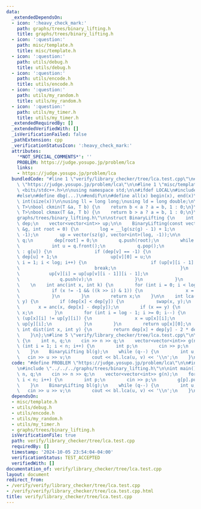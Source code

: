 ```yaml
---
data:
  _extendedDependsOn:
  - icon: ':heavy_check_mark:'
    path: graphs/trees/binary_lifting.h
    title: graphs/trees/binary_lifting.h
  - icon: ':question:'
    path: misc/template.h
    title: misc/template.h
  - icon: ':question:'
    path: utils/debug.h
    title: utils/debug.h
  - icon: ':question:'
    path: utils/encode.h
    title: utils/encode.h
  - icon: ':question:'
    path: utils/my_random.h
    title: utils/my_random.h
  - icon: ':question:'
    path: utils/my_timer.h
    title: utils/my_timer.h
  _extendedRequiredBy: []
  _extendedVerifiedWith: []
  _isVerificationFailed: false
  _pathExtension: cpp
  _verificationStatusIcon: ':heavy_check_mark:'
  attributes:
    '*NOT_SPECIAL_COMMENTS*': ''
    PROBLEM: https://judge.yosupo.jp/problem/lca
    links:
    - https://judge.yosupo.jp/problem/lca
  bundledCode: "#line 1 \"verify/library_checker/tree/lca.test.cpp\"\n#define PROBLEM\
    \ \"https://judge.yosupo.jp/problem/lca\"\n\n#line 1 \"misc/template.h\"\n#include\
    \ <bits/stdc++.h>\n\nusing namespace std;\n\n#ifdef LOCAL\n#include <utils>\n\
    #else\n#define dbg(...)\n#endif\n\n#define all(x) begin(x), end(x)\n#define sz(x)\
    \ int(size(x))\n\nusing ll = long long;\nusing ld = long double;\n\ntemplate <class\
    \ T>\nbool ckmin(T &a, T b) {\n    return b < a ? a = b, 1 : 0;\n}\ntemplate <class\
    \ T>\nbool ckmax(T &a, T b) {\n    return b > a ? a = b, 1 : 0;\n}\n#line 2 \"\
    graphs/trees/binary_lifting.h\"\n\nstruct BinaryLifting {\n    int log;\n    vector<int>\
    \ dep;\n    vector<vector<int>> up;\n\n    BinaryLifting(const vector<vector<int>>\
    \ &g, int root = 0) {\n        log = __lg(sz(g) - 1) + 1;\n        dep.resize(sz(g),\
    \ -1);\n        up = vector(sz(g), vector<int>(log, -1));\n\n        queue<int>\
    \ q;\n        dep[root] = 0;\n        q.push(root);\n        while (sz(q)) {\n\
    \            int u = q.front();\n            q.pop();\n            for (int v\
    \ : g[u]) {\n                if (dep[v] == -1) {\n                    dep[v] =\
    \ dep[u] + 1;\n                    up[v][0] = u;\n                    for (int\
    \ i = 1; i < log; i++) {\n                        if (up[v][i - 1] == -1) {\n\
    \                            break;\n                        }\n             \
    \           up[v][i] = up[up[v][i - 1]][i - 1];\n                    }\n     \
    \               q.push(v);\n                }\n            }\n        }\n    }\n\
    \    \n    int anc(int x, int k) {\n        for (int i = 0; i < log; i++) {\n\
    \            if (x != -1 && ((k >> i) & 1)) {\n                x = up[x][i];\n\
    \            }\n        }\n        return x;\n    }\n\n    int lca(int x, int\
    \ y) {\n        if (dep[x] < dep[y]) {\n            swap(x, y);\n        }\n \
    \       x = anc(x, dep[x] - dep[y]);\n        if (x == y) {\n            return\
    \ x;\n        }\n        for (int i = log - 1; i >= 0; i--) {\n            if\
    \ (up[x][i] != up[y][i]) {\n                x = up[x][i];\n                y =\
    \ up[y][i];\n            }\n        }\n        return up[x][0];\n    }\n\n   \
    \ int dist(int x, int y) {\n        return dep[x] + dep[y] - 2 * dep[lca(x, y)];\n\
    \    }\n};\n#line 5 \"verify/library_checker/tree/lca.test.cpp\"\n\nint main()\
    \ {\n    int n, q;\n    cin >> n >> q;\n    vector<vector<int>> g(n);\n    for\
    \ (int i = 1; i < n; i++) {\n        int p;\n        cin >> p;\n        g[p].push_back(i);\n\
    \    }\n    BinaryLifting bl(g);\n    while (q--) {\n        int u, v;\n     \
    \   cin >> u >> v;\n        cout << bl.lca(u, v) << '\\n';\n    }\n}\n"
  code: "#define PROBLEM \"https://judge.yosupo.jp/problem/lca\"\n\n#include \"../../../misc/template.h\"\
    \n#include \"../../../graphs/trees/binary_lifting.h\"\n\nint main() {\n    int\
    \ n, q;\n    cin >> n >> q;\n    vector<vector<int>> g(n);\n    for (int i = 1;\
    \ i < n; i++) {\n        int p;\n        cin >> p;\n        g[p].push_back(i);\n\
    \    }\n    BinaryLifting bl(g);\n    while (q--) {\n        int u, v;\n     \
    \   cin >> u >> v;\n        cout << bl.lca(u, v) << '\\n';\n    }\n}"
  dependsOn:
  - misc/template.h
  - utils/debug.h
  - utils/encode.h
  - utils/my_random.h
  - utils/my_timer.h
  - graphs/trees/binary_lifting.h
  isVerificationFile: true
  path: verify/library_checker/tree/lca.test.cpp
  requiredBy: []
  timestamp: '2024-10-05 23:54:04-04:00'
  verificationStatus: TEST_ACCEPTED
  verifiedWith: []
documentation_of: verify/library_checker/tree/lca.test.cpp
layout: document
redirect_from:
- /verify/verify/library_checker/tree/lca.test.cpp
- /verify/verify/library_checker/tree/lca.test.cpp.html
title: verify/library_checker/tree/lca.test.cpp
---
```

